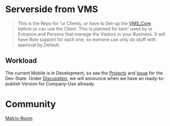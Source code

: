 # Serverside from VMS
> This is the Repo for 'ur Clients, ur have to Set-up the [VMS_Core](https://github.com/VMS-Project/VMS_Core) before ur can use the Client. This is planned for bein' used by ur Entrance and Persons that manage the Visitors in your Business.
> It will have Role support for each one, so everone can only do stuff with approval by Default.


## Workload
The current Mobile is in Development, so see the [Projects](https://github.com/VMS-Project/VMS_mobile/projects) and [Issue](https://github.com/VMS-Project/VMS_mobile/issues) for the Dev-State.
Under [Discusstion](https://github.com/orgs/VMS-Project/discussions), we will announce when we have an ready-to-publish Version for Company-Use allready.

# Community
[Matrix-Room](https://matrix.to/#/#VMS_projects:tchncs.de)
